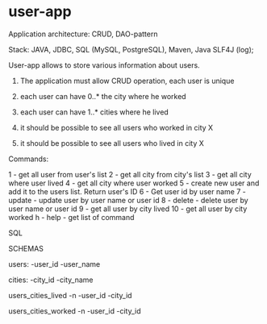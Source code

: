 # user-app

Application architecture:
CRUD, DAO-pattern

Stack:
JAVA, JDBC, SQL (MySQL, PostgreSQL), Maven, Java SLF4J (log);

User-app allows to store various information about users.

1. The application must allow CRUD operation, each user is unique

2. each user can have 0..* the city where he worked
3. each user can have 1..* cities where he lived

4. it should be possible to see all users who worked in city X
5. it should be possible to see all users who lived in city X


Commands:

1 - get all user from user's list
2 - get all city from city's list
3 - get all city where user lived
4 - get all city where user worked
5 - create new user and add it to the users list. Return user's ID
6 - Get user id by user name
7 - update - update user by user name or user id
8 - delete - delete user by user name or user id
9 - get all user by city lived
10 - get all user by city worked
h - help - get list of command

SQL

SCHEMAS

users:
-user_id
-user_name

cities:
-city_id
-city_name

users_cities_lived
-n
-user_id
-city_id

users_cities_worked
-n
-user_id
-city_id





